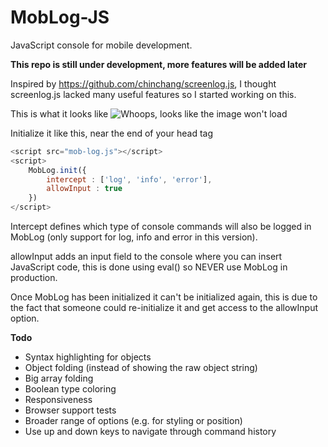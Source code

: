 # MobLog-JS
JavaScript console for mobile development.

**This repo is still under development, more features will be added later**

Inspired by https://github.com/chinchang/screenlog.js, I thought screenlog.js lacked many useful features so I started working on this.

This is what it looks like
![Whoops, looks like the image won't load](http://puu.sh/o0N4L/190ddb295c.png "Preview")

Initialize it like this, near the end of your head tag
```javascript
<script src="mob-log.js"></script>
<script>
	MobLog.init({
		intercept : ['log', 'info', 'error'],
		allowInput : true
	})
</script>
```
Intercept defines which type of console commands will also be logged in MobLog (only support for log, info and error in this version).

allowInput adds an input field to the console where you can insert JavaScript code, this is done using eval() so NEVER use MobLog in production.

Once MobLog has been initialized it can't be initialized again, this is due to the fact that someone could re-initialize it and get access to the allowInput option.

**Todo**
- Syntax highlighting for objects
- Object folding (instead of showing the raw object string)
- Big array folding
- Boolean type coloring
- Responsiveness
- Browser support tests
- Broader range of options (e.g. for styling or position)
- Use up and down keys to navigate through command history